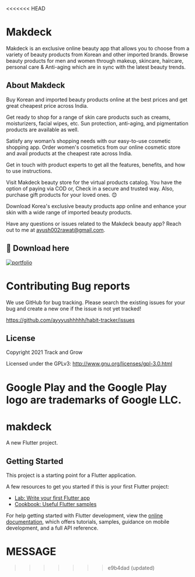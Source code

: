 <<<<<<< HEAD
# Makdeck

Makdeck is an exclusive online beauty app that allows you to choose from a variety of beauty products from Korean and other imported brands. 
Browse beauty products for men and women through makeup, skincare, haircare, personal care & Anti-aging which are in sync with the latest beauty trends.

## About Makdeck 
Buy Korean and imported beauty products online at the best prices and get great cheapest price across India. 

Get ready to shop for a range of skin care products such as creams, moisturizers, facial wipes, etc. Sun protection, anti-aging, and pigmentation products are available as well. 

Satisfy any woman’s shopping needs with our easy-to-use cosmetic shopping app. Order women's cosmetics from our online cosmetic store and avail products at the cheapest rate across India. 

Get in touch with product experts to get all the features, benefits, and how to use instructions. 

Visit Makdeck beauty store for the virtual products catalog. You have the option of paying via COD or, Check in a secure and trusted way. Also, purchase gift products for your loved ones. 😊

Download Korea's exclusive beauty products app online and enhance your skin with a wide range of imported beauty products.

Have any questions or issues related to the Makdeck beauty app? Reach out to me at ayush002rawat@gmail.com. 

    
## 🔗 Download here
[![portfolio](https://encrypted-tbn0.gstatic.com/images?q=tbn:ANd9GcQiA_Qwrl1HTMeTHxV7RdeB-ngP_M4MJRAhnCEip6Ll5gJ550RqW4tNa_ZIoJ24xV49Mw&usqp=CAU)](https://play.google.com/store/apps/details?id=com.scarecrowhouse.makdeck)

  # Contributing Bug reports

We use GitHub for bug tracking. Please search the existing issues for your bug and create a new one if the issue is not yet tracked!

https://github.com/ayyyushhhhh/habit-tracker/issues

## License
Copyright 2021 Track and Grow

Licensed under the GPLv3: http://www.gnu.org/licenses/gpl-3.0.html

Google Play and the Google Play logo are trademarks of Google LLC.
=======
# makdeck

A new Flutter project.

## Getting Started

This project is a starting point for a Flutter application.

A few resources to get you started if this is your first Flutter project:

- [Lab: Write your first Flutter app](https://docs.flutter.dev/get-started/codelab)
- [Cookbook: Useful Flutter samples](https://docs.flutter.dev/cookbook)

For help getting started with Flutter development, view the
[online documentation](https://docs.flutter.dev/), which offers tutorials,
samples, guidance on mobile development, and a full API reference.
# MESSAGE
>>>>>>> e9b4dad (updated)
